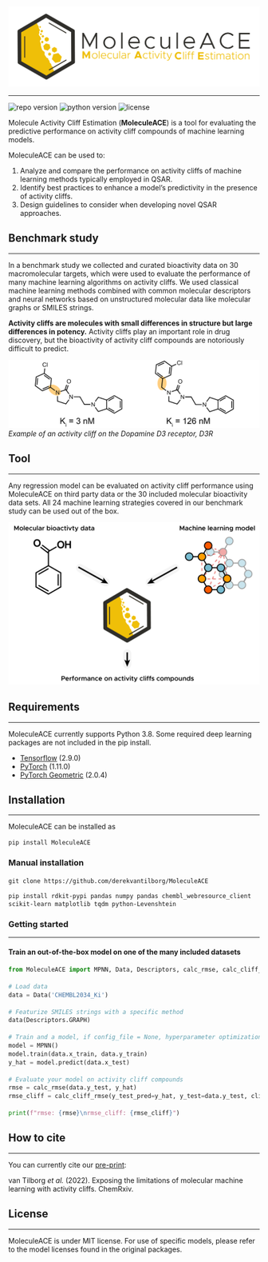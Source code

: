![MolDox logo](img/MoleculeACE.png?raw=true "Title")
***

![repo version](https://img.shields.io/badge/Version-v.%202.0-green)
![python version](https://img.shields.io/badge/python-v.3.8-blue)
![license](https://img.shields.io/badge/license-MIT-orange)

Molecule Activity Cliff Estimation (**MoleculeACE**) is a tool for evaluating the predictive performance on activity cliff compounds of machine learning models. 

MoleculeACE can be used to:
1) Analyze and compare the performance on activity cliffs of machine learning methods typically employed in 
QSAR.
2) Identify best practices to enhance a model’s predictivity in the presence of activity cliffs.
3) Design guidelines to consider when developing novel QSAR approaches. 


## Benchmark study
***

In a benchmark study we collected and curated bioactivity data on 30 macromolecular targets, which were used to evaluate 
the performance of many machine learning algorithms on activity cliffs. We used classical machine learning methods
combined with common molecular descriptors and neural networks based on unstructured molecular data like molecular 
graphs or SMILES strings.

**Activity cliffs are molecules with small differences in structure but large differences in potency.** Activity cliffs
play an important role in drug discovery, but the bioactivity of activity cliff compounds are notoriously difficult to 
predict. 

![Activity cliff example](img/cliff_example.png?raw=true "activity_cliff_example")
*Example of an activity cliff on the Dopamine D3 receptor, D3R*

## Tool
***

Any regression model can be evaluated on activity cliff performance using MoleculeACE on third party data or the 30
included molecular bioactivity data sets. All 24 machine learning strategies covered in our benchmark study can be used 
out of the box.

![MolDox logo](img/moleculeACE_example.png?raw=true "activity_cliff_example")


## Requirements
***
MoleculeACE currently supports Python 3.8. Some required deep learning packages are not included in the pip install. 
- [Tensorflow](https://www.tensorflow.org/) (2.9.0)
- [PyTorch](https://pytorch.org/) (1.11.0)
- [PyTorch Geometric](https://pytorch-geometric.readthedocs.io/en/latest/) (2.0.4)

## Installation
***
MoleculeACE can be installed as

```pip install MoleculeACE```

### Manual installation
```git clone https://github.com/derekvantilborg/MoleculeACE```

```
pip install rdkit-pypi pandas numpy pandas chembl_webresource_client scikit-learn matplotlib tqdm python-Levenshtein
```

### Getting started
***

#### Train an out-of-the-box model on one of the many included datasets

```python
from MoleculeACE import MPNN, Data, Descriptors, calc_rmse, calc_cliff_rmse

# Load data
data = Data('CHEMBL2034_Ki')

# Featurize SMILES strings with a specific method
data(Descriptors.GRAPH)

# Train and a model, if config_file = None, hyperparameter optimization is performed
model = MPNN()
model.train(data.x_train, data.y_train)
y_hat = model.predict(data.x_test)

# Evaluate your model on activity cliff compounds
rmse = calc_rmse(data.y_test, y_hat)
rmse_cliff = calc_cliff_rmse(y_test_pred=y_hat, y_test=data.y_test, cliff_mols_test=data.cliff_mols_test)

print(f"rmse: {rmse}\nrmse_cliff: {rmse_cliff}")
```

## How to cite
***
You can currently cite our [pre-print](https://chemrxiv.org/engage/chemrxiv/article-details/623de3fbab0051148698fbcf):

van Tilborg *et al.* (2022). Exposing the limitations of molecular machine learning with activity cliffs. ChemRxiv.   

## License
***
MoleculeACE is under MIT license. For use of specific models, please refer to the model licenses found in the original 
packages.
